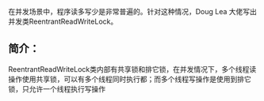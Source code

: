 在并发场景中，程序读多写少是非常普遍的。针对这种情况，Doug Lea 大佬写出并发类ReentrantReadWriteLock。

## 简介：

ReentrantReadWriteLock类内部有共享锁和排它锁，在并发情况下，多个线程读操作使用共享锁，可以有多个线程同时执行都；而多个线程写操作是使用到排它锁，只允许一个线程执行写操作